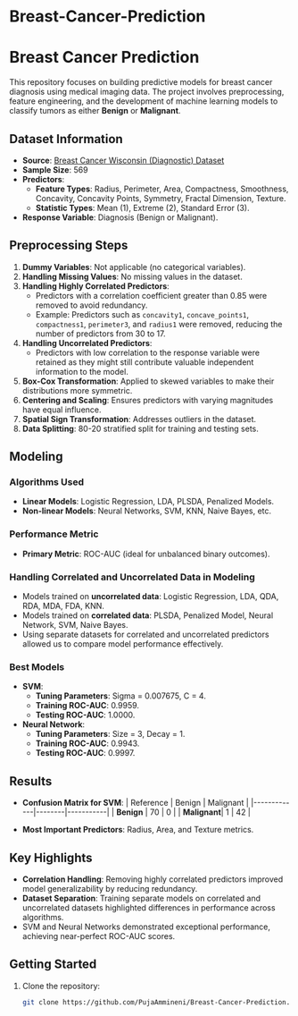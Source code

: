 # Breast-Cancer-Prediction
# Breast Cancer Prediction

This repository focuses on building predictive models for breast cancer diagnosis using medical imaging data. The project involves preprocessing, feature engineering, and the development of machine learning models to classify tumors as either **Benign** or **Malignant**.

## Dataset Information
- **Source**: [Breast Cancer Wisconsin (Diagnostic) Dataset](https://archive.ics.uci.edu/dataset/17/breast+cancer+wisconsin+diagnostic)
- **Sample Size**: 569
- **Predictors**:
  - **Feature Types**: Radius, Perimeter, Area, Compactness, Smoothness, Concavity, Concavity Points, Symmetry, Fractal Dimension, Texture.
  - **Statistic Types**: Mean (1), Extreme (2), Standard Error (3).
- **Response Variable**: Diagnosis (Benign or Malignant).

## Preprocessing Steps
1. **Dummy Variables**: Not applicable (no categorical variables).
2. **Handling Missing Values**: No missing values in the dataset.
3. **Handling Highly Correlated Predictors**:
   - Predictors with a correlation coefficient greater than 0.85 were removed to avoid redundancy.
   - Example: Predictors such as `concavity1`, `concave_points1`, `compactness1`, `perimeter3`, and `radius1` were removed, reducing the number of predictors from 30 to 17.
4. **Handling Uncorrelated Predictors**:
   - Predictors with low correlation to the response variable were retained as they might still contribute valuable independent information to the model.
5. **Box-Cox Transformation**: Applied to skewed variables to make their distributions more symmetric.
6. **Centering and Scaling**: Ensures predictors with varying magnitudes have equal influence.
7. **Spatial Sign Transformation**: Addresses outliers in the dataset.
8. **Data Splitting**: 80-20 stratified split for training and testing sets.

## Modeling
### Algorithms Used
- **Linear Models**: Logistic Regression, LDA, PLSDA, Penalized Models.
- **Non-linear Models**: Neural Networks, SVM, KNN, Naive Bayes, etc.

### Performance Metric
- **Primary Metric**: ROC-AUC (ideal for unbalanced binary outcomes).

### Handling Correlated and Uncorrelated Data in Modeling
- Models trained on **uncorrelated data**: Logistic Regression, LDA, QDA, RDA, MDA, FDA, KNN.
- Models trained on **correlated data**: PLSDA, Penalized Model, Neural Network, SVM, Naive Bayes.
- Using separate datasets for correlated and uncorrelated predictors allowed us to compare model performance effectively.

### Best Models
- **SVM**:
  - **Tuning Parameters**: Sigma = 0.007675, C = 4.
  - **Training ROC-AUC**: 0.9959.
  - **Testing ROC-AUC**: 1.0000.
- **Neural Network**:
  - **Tuning Parameters**: Size = 3, Decay = 1.
  - **Training ROC-AUC**: 0.9943.
  - **Testing ROC-AUC**: 0.9997.

## Results
- **Confusion Matrix for SVM**:
  | Reference   | Benign | Malignant |
  |-------------|--------|-----------|
  | **Benign**  | 70     | 0         |
  | **Malignant**| 1      | 42        |

- **Most Important Predictors**: Radius, Area, and Texture metrics.

## Key Highlights
- **Correlation Handling**: Removing highly correlated predictors improved model generalizability by reducing redundancy.
- **Dataset Separation**: Training separate models on correlated and uncorrelated datasets highlighted differences in performance across algorithms.
- SVM and Neural Networks demonstrated exceptional performance, achieving near-perfect ROC-AUC scores.

## Getting Started
1. Clone the repository:
   ```bash
   git clone https://github.com/PujaAmmineni/Breast-Cancer-Prediction.git

